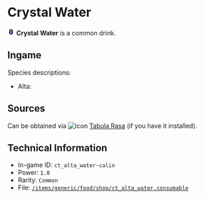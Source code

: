 # Crystal Water

<img src="https://raw.githubusercontent.com/Ceterai/Enternia/main/items/generic/food/shop/ct_alta_water.png" alt="Crystal Water icon" loading="lazy" width="auto" height="16px"/> **Crystal Water** is a common drink.

## Ingame

Species descriptions:

- Alta: 

## Sources

Can be obtained via <img src="https://steamuserimages-a.akamaihd.net/ugc/263843960696222713/3EC9A7C005541F7D577EBCB8C5736B4EFC9973D6/" alt="icon" width="8" height="12"/> [Tabula Rasa](https://community.playstarbound.com/resources/the-tabula-rasa.3222/) (if you have it installed).

## Technical Information

- In-game ID: `ct_alta_water-calin`
- Power: `1.0`
- Rarity: `Common`
- File: [`/items/generic/food/shop/ct_alta_water.consumable`](https://github.com/Ceterai/Enternia/blob/main/items/generic/food/shop/ct_alta_water.consumable)
